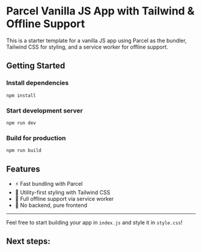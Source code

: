 # Parcel Vanilla JS App with Tailwind & Offline Support

This is a starter template for a vanilla JS app using Parcel as the bundler, Tailwind CSS for styling, and a service worker for offline support.

## Getting Started

### Install dependencies

```
npm install
```

### Start development server

```
npm run dev
```

### Build for production

```
npm run build
```

## Features
- ⚡️ Fast bundling with Parcel
- 🎨 Utility-first styling with Tailwind CSS
- 📴 Full offline support via service worker
- 🧩 No backend, pure frontend

---

Feel free to start building your app in `index.js` and style it in `style.css`!


## Next steps:

